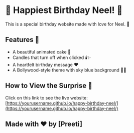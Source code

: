 # 🎂 Happiest Birthday Neel! 🎉  

This is a special birthday website made with love for Neel. 💖  

## Features 🎈  
- A beautiful animated cake 🎂  
- Candles that turn off when clicked 🕯️✨  
- A heartfelt birthday message ❤️  
- A Bollywood-style theme with sky blue background 💃🎶  

## How to View the Surprise 🎁  
Click on this link to see the live website:  
[https://yourusername.github.io/happy-birthday-neel/](https://yourusername.github.io/happy-birthday-neel/)  

## Made with ❤️ by [Preeti]
